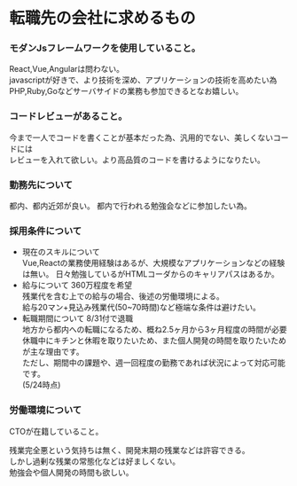 # 転職先の会社に求めるもの

### モダンJsフレームワークを使用していること。
React,Vue,Angularは問わない。  
javascriptが好きで、より技術を深め、アプリケーションの技術を高めたい為  
PHP,Ruby,Goなどサーバサイドの業務も参加できるとなお嬉しい。

### コードレビューがあること。
今まで一人でコードを書くことが基本だった為、汎用的でない、美しくないコードには  
レビューを入れて欲しい。より高品質のコードを書けるようになりたい。

### 勤務先について
都内、都内近郊が良い。
都内で行われる勉強会などに参加したい為。

### 採用条件について
- 現在のスキルについて  
    Vue,Reactの業務使用経験はあるが、大規模なアプリケーションなどの経験は無い。
    日々勉強しているがHTMLコーダからのキャリアパスはあるか。
- 給与について
    360万程度を希望  
    残業代を含む上での給与の場合、後述の労働環境による。  
    給与20マン+見込み残業代(50~70時間)など極端な条件は避けたい。  
- 転職期間について
    8/31付で退職  
    地方から都内への転職になるため、概ね2.5ヶ月から3ヶ月程度の時間が必要  
    休職中にキチンと休暇を取りたいため、また個人開発の時間を取りたいためが主な理由です。  
    ただし、期間中の課題や、週一回程度の勤務であれば状況によって対応可能です。  
    (5/24時点)

### 労働環境について
CTOが在籍していること。

残業完全悪という気持ちは無く、開発末期の残業などは許容できる。  
しかし過剰な残業の常態化などは好ましくない。  
勉強会や個人開発の時間も欲しい。
